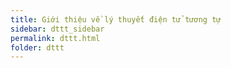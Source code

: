 ```yaml
---
title: Giới thiệu về lý thuyết điện tử tương tự
sidebar: dttt_sidebar
permalink: dttt.html
folder: dttt
---
```


